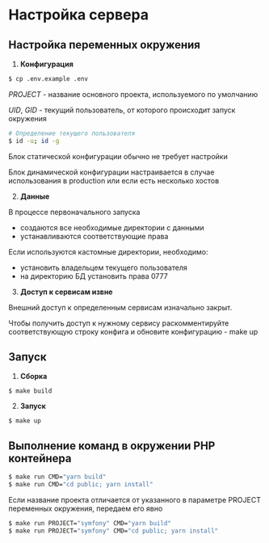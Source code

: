 # Настройка сервера

## Настройка переменных окружения

1. **Конфигурация**

```bash
$ cp .env.example .env
```

_PROJECT_ - название основного проекта, используемого по умолчанию

_UID_, _GID_ - текущий пользователь, от которого происходит запуск окружения

```bash
# Определение текущего пользователя
$ id -u; id -g
```

Блок статической конфигурации обычно не требует настройки

Блок динамической конфигурации настраивается в случае использования в production или если есть несколько хостов

2. **Данные**

В процессе первоначального запуска

- создаются все необходимые директории с данными
- устанавливаются соответствующие права

Если используются кастомные директории, необходимо:

- установить владельцем текущего пользователя
- на директорию БД установить права 0777

3. **Доступ к сервисам извне**

Внешний доступ к определенным сервисам изначально закрыт.

Чтобы получить доступ к нужному сервису раскомментируйте соответствующую строку конфига и обновите конфигурацию - make up

## Запуск

1. **Сборка**

```
$ make build
```

2. **Запуск**

```
$ make up
```

## Выполнение команд в окружении PHP контейнера

```bash
$ make run CMD="yarn build"
$ make run CMD="cd public; yarn install"
```

Если название проекта отличается от указанного в параметре PROJECT переменных окружения, передаем его явно

```bash
$ make run PROJECT="symfony" CMD="yarn build"
$ make run PROJECT="symfony" CMD="cd public; yarn install"
```
